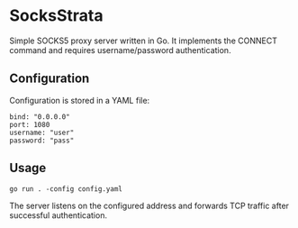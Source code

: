 # SocksStrata

Simple SOCKS5 proxy server written in Go. It implements the CONNECT command
and requires username/password authentication.

## Configuration

Configuration is stored in a YAML file:

```
bind: "0.0.0.0"
port: 1080
username: "user"
password: "pass"
```

## Usage

```
go run . -config config.yaml
```

The server listens on the configured address and forwards TCP traffic after
successful authentication.
